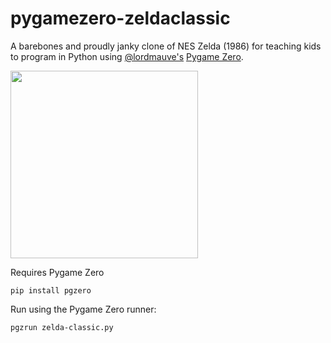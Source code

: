 # pygamezero-zeldaclassic

A barebones and proudly janky clone of NES Zelda (1986) for teaching kids to program in Python using [@lordmauve's](https://github.com/lordmauve) [Pygame Zero](https://github.com/lordmauve/pgzero). 

<img src="images/sword_still.png" width="300">

Requires Pygame Zero
```
pip install pgzero
```

Run using the Pygame Zero runner:
```
pgzrun zelda-classic.py
```


